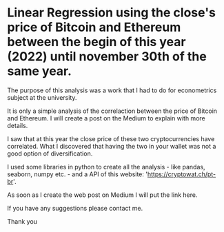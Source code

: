 # Linear Regression using the close's price of Bitcoin and Ethereum between the begin of this year (2022) until november 30th of the same year.

The purpose of this analysis was a work that I had to do for econometrics subject at the university.

It is only a simple analysis of the correlaction between the price of Bitcoin and Ethereum. I will create a post on the Medium to explain with more details.

I saw that at this year the close price of these two cryptocurrencies have correlated. What I discovered that having the two in your wallet was not a good option of diversification.

I used some libraries in python to create all the analysis - like pandas, seaborn, numpy etc. - and a API of this website: 'https://cryptowat.ch/pt-br'.

As soon as I create the web post on Medium I will put the link here.

If you have any suggestions please contact me.

Thank you
